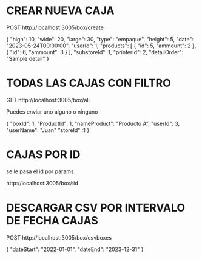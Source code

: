 # CREAR NUEVA CAJA

POST http://localhost:3005/box/create

{
  "high": 10,
  "wide": 20,
  "large": 30,
  "type": "empaque",
  "height": 5,
  "date": "2023-05-24T00:00:00",
  "userId": 1,
  "products": [
    {
      "id": 5,
      "ammount": 2
    },
    {
      "id": 6,
      "ammount": 3
    }
  ],
  "substoreId": 1,
  "printerId": 2,
  "detailOrder": "Sample detail"
}


# TODAS LAS CAJAS CON FILTRO

GET http://localhost:3005/box/all

Puedes enviar uno alguno o ninguno

{
    "boxId": 1,
    "ProductId": 1,
    "nameProduct": "Producto A",
    "userId": 3,
    "userName": "Juan" 
    "storeId" :1 
}

# CAJAS POR ID

se le pasa el id por params

  http://localhost:3005/box/:id


# DESCARGAR CSV POR INTERVALO DE FECHA CAJAS
POST http://localhost:3005/box/csvboxes

{
  "dateStart": "2022-01-01",
  "dateEnd": "2023-12-31"
}
